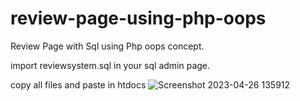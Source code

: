 
# review-page-using-php-oops
Review Page with Sql using Php oops concept.

import reviewsystem.sql in your sql admin page.

copy all files and paste in htdocs
![Screenshot 2023-04-26 135912](https://user-images.githubusercontent.com/106007629/235740277-868d9881-60ae-4d1e-9f05-66075aa37bea.png)

